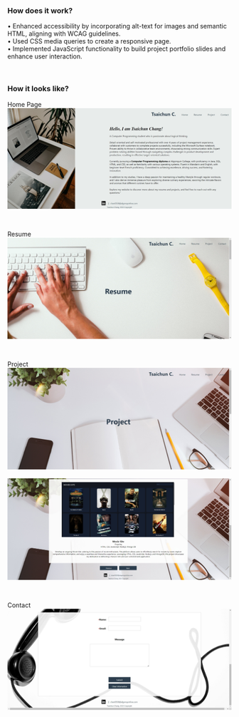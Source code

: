<h3>How does it work?</h3>
<p>
  • Enhanced accessibility by incorporating alt-text for images and semantic HTML, aligning with WCAG guidelines. <br>
  •	Used CSS media queries to create a responsive page. <br>
  •	Implemented JavaScript functionality to build project portfolio slides and enhance user interaction. <br>
</p><br>
<h3 align="left">How it looks like?</h3>
<p align="left">
  Home Page<br>
  <img src="info/index.png" width="650" />
</p><br>
<p align="left">
  Resume<br>
  <img src="info/Resume.png" width="650" />
</p><br>
<p align="left">
  Project<br>
  <img src="info/Project.png" width="650" /><br><br>
  <img src="info/Project2.png" width="650" />
</p><br>
<p align="left">
  Contact<br>
  <img src="info/Contact.png" width="650" />
</p><br><br>
